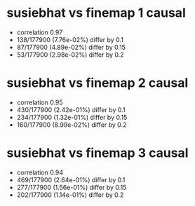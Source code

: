 # susiebhat vs finemap  1 causal

- correlation 0.97
- 138/177900 (7.76e-02%) differ by 0.1
- 87/177900 (4.89e-02%) differ by 0.15
- 53/177900 (2.98e-02%) differ by 0.2


# susiebhat vs finemap  2 causal

- correlation 0.95
- 430/177900 (2.42e-01%) differ by 0.1
- 234/177900 (1.32e-01%) differ by 0.15
- 160/177900 (8.99e-02%) differ by 0.2


# susiebhat vs finemap  3 causal

- correlation 0.94
- 469/177900 (2.64e-01%) differ by 0.1
- 277/177900 (1.56e-01%) differ by 0.15
- 202/177900 (1.14e-01%) differ by 0.2



